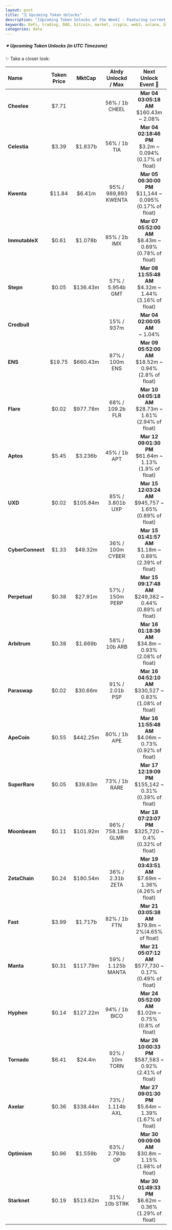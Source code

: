 ```yaml
---
layout: post
title: "🗓️ Upcoming Token Unlocks"
description: "[Upcoming Token Unlocks of the Week] - Featuring current price, market cap, percentage unlocked, and upcoming unlock event details, including the date, percentage, and amount to be unlocked."
keywords: DeFi, trading, DAO, bitcoin, market, crypto, web3, solana, blockchain, blockchains, SEC
categories: data
---  
```


##### ✴ **Upcoming Token Unlocks** *(in UTC Timezone)*

✨ Take a closer look:  

|  Name | Token Price | MktCap | Alrdy Unlockd<br>/ Max | Next Unlock Event 📌 |  
|:------|:-----------:|:------:|:-------------:|:-------------:|
|**Cheelee**|$7.71||56% / 1b CHEEL|**Mar 04 03:05:18 AM**<br>$160.43m ~ 2.08%|
|**Celestia**|$3.39|$1.837b|56% / 1b TIA|**Mar 04 02:18:46 PM**<br>$3.2m ~ 0.094%(0.17% of float)|
|**Kwenta**|$11.84|$6.41m|95% / 989,893 KWENTA|**Mar 05 06:30:00 PM**<br>$11,144 ~ 0.095%(0.17% of float)|
|**ImmutableX**|$0.61|$1.078b|85% / 2b IMX|**Mar 07 05:52:00 AM**<br>$8.43m ~ 0.69%(0.78% of float)|
|**Stepn**|$0.05|$136.43m|57% / 5.954b GMT|**Mar 08 11:55:48 AM**<br>$4.32m ~ 1.44%(3.16% of float)|
|**Credbull**|||15% / 937m |**Mar 04 02:00:05 AM**<br> ~ 1.04%|
|**ENS**|$19.75|$660.43m|87% / 100m ENS|**Mar 09 05:52:00 AM**<br>$18.52m ~ 0.94%(2.8% of float)|
|**Flare**|$0.02|$977.78m|68% / 109.2b FLR|**Mar 10 04:05:18 AM**<br>$28.73m ~ 1.61%(2.94% of float)|
|**Aptos**|$5.45|$3.236b|45% / 1b APT|**Mar 12 09:01:30 PM**<br>$61.64m ~ 1.13%(1.9% of float)|
|**UXD**|$0.02|$105.84m|85% / 3.801b UXP|**Mar 15 12:03:24 AM**<br>$945,757 ~ 1.65%(0.89% of float)|
|**CyberConnect**|$1.33|$49.32m|36% / 100m CYBER|**Mar 15 01:41:57 AM**<br>$1.18m ~ 0.89%(2.39% of float)|
|**Perpetual**|$0.38|$27.91m|57% / 150m PERP|**Mar 15 09:17:48 AM**<br>$249,382 ~ 0.44%(0.89% of float)|
|**Arbitrum**|$0.38|$1.669b|58% / 10b ARB|**Mar 16 01:18:36 AM**<br>$34.8m ~ 0.93%(2.08% of float)|
|**Paraswap**|$0.02|$30.66m|91% / 2.01b PSP|**Mar 16 04:52:10 AM**<br>$330,527 ~ 0.83%(1.08% of float)|
|**ApeCoin**|$0.55|$442.25m|80% / 1b APE|**Mar 16 11:55:48 AM**<br>$4.06m ~ 0.73%(0.92% of float)|
|**SuperRare**|$0.05|$39.83m|73% / 1b RARE|**Mar 17 12:19:09 PM**<br>$155,142 ~ 0.31%(0.39% of float)|
|**Moonbeam**|$0.11|$101.92m|96% / 758.18m GLMR|**Mar 18 07:23:07 PM**<br>$325,720 ~ 0.4%(0.32% of float)|
|**ZetaChain**|$0.24|$180.54m|36% / 2.31b ZETA|**Mar 19 03:43:51 AM**<br>$7.69m ~ 1.36%(4.26% of float)|
|**Fast**|$3.99|$1.717b|82% / 1b FTN|**Mar 21 03:05:38 AM**<br>$79.8m ~ 2%(4.65% of float)|
|**Manta**|$0.31|$117.79m|59% / 1.125b MANTA|**Mar 21 05:07:12 AM**<br>$577,730 ~ 0.17%(0.49% of float)|
|**Hyphen**|$0.14|$127.22m|94% / 1b BICO|**Mar 24 05:52:00 AM**<br>$1.02m ~ 0.75%(0.8% of float)|
|**Tornado**|$6.41|$24.4m|92% / 10m TORN|**Mar 26 10:00:33 PM**<br>$587,583 ~ 0.92%(2.41% of float)|
|**Axelar**|$0.36|$338.44m|73% / 1.114b AXL|**Mar 27 09:01:30 PM**<br>$5.64m ~ 1.39%(1.67% of float)|
|**Optimism**|$0.96|$1.559b|63% / 2.793b OP|**Mar 30 09:09:06 AM**<br>$30.8m ~ 1.15%(1.98% of float)|
|**Starknet**|$0.19|$513.62m|31% / 10b STRK|**Mar 30 01:49:33 PM**<br>$6.62m ~ 0.36%(1.29% of float)|
